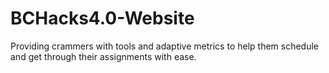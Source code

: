 # BCHacks4.0-Website
Providing crammers with tools and adaptive metrics to help them schedule and get through their assignments with ease.
